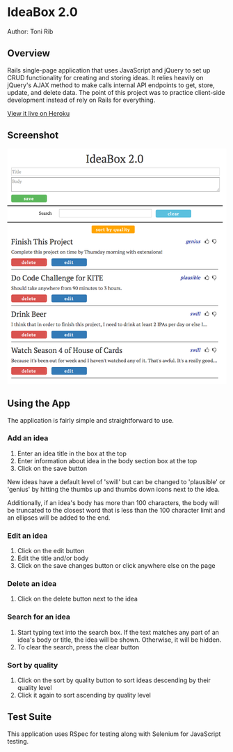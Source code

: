 # IdeaBox 2.0

Author: Toni Rib

## Overview

Rails single-page application that uses JavaScript and jQuery to set up CRUD functionality for creating and storing ideas. It relies heavily on jQuery's AJAX method to make calls internal API endpoints to get, store, update, and delete data. The point of this project was to practice client-side development instead of rely on Rails for everything.

[View it live on Heroku](https://toni-rib-idea-box.herokuapp.com/)

## Screenshot

![Screenshot](/app/assets/images/ideabox_2_screenshot.png)

## Using the App

The application is fairly simple and straightforward to use.

### Add an idea

1. Enter an idea title in the box at the top
2. Enter information about idea in the body section box at the top
3. Click on the save button

New ideas have a default level of 'swill' but can be changed to 'plausible' or 'genius' by hitting the thumbs up and thumbs down icons next to the idea.

Additionally, if an idea's body has more than 100 characters, the body will be truncated to the closest word that is less than the 100 character limit and an ellipses will be added to the end.

### Edit an idea

1. Click on the edit button
2. Edit the title and/or body
3. Click on the save changes button or click anywhere else on the page

### Delete an idea

1. Click on the delete button next to the idea

### Search for an idea

1. Start typing text into the search box. If the text matches any part of an idea's body or title, the idea will be shown. Otherwise, it will be hidden.
2. To clear the search, press the clear button

### Sort by quality

1. Click on the sort by quality button to sort ideas descending by their quality level
2. Click it again to sort ascending by quality level

## Test Suite

This application uses RSpec for testing along with Selenium for JavaScript testing.
